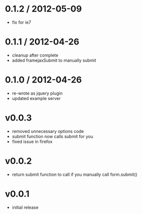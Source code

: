
0.1.2 / 2012-05-09 
==================

  * fix for ie7

0.1.1 / 2012-04-26 
==================

  * cleanup after complete
  * added framejaxSubmit to manually submit

0.1.0 / 2012-04-26 
==================

  * re-wrote as jquery plugin
  * updated example server

# v0.0.3
- removed unnecessary options code
- submit function now calls submit for you
- fixed issue in firefox
# v0.0.2
- return submit function to call if you manually call form.submit()
# v0.0.1
- initial release
